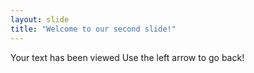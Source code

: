 ```yaml
---
layout: slide
title: "Welcome to our second slide!"
---
```

Your text has been viewed 
Use the left arrow to go back!
